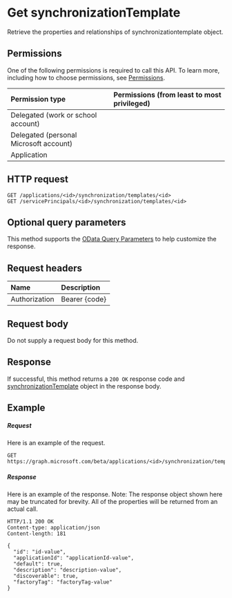 # Get synchronizationTemplate

Retrieve the properties and relationships of synchronizationtemplate object.
## Permissions
One of the following permissions is required to call this API. To learn more, including how to choose permissions, see [Permissions](../../../concepts/permissions_reference.md).

|Permission type      | Permissions (from least to most privileged)              |
|:--------------------|:---------------------------------------------------------|
|Delegated (work or school account) |    |
|Delegated (personal Microsoft account) |    |
|Application |  | 

## HTTP request
<!-- { "blockType": "ignored" } -->
```http
GET /applications/<id>/synchronization/templates/<id>
GET /servicePrincipals/<id>/synchronization/templates/<id>
```
## Optional query parameters
This method supports the [OData Query Parameters](http://graph.microsoft.io/docs/overview/query_parameters) to help customize the response.

## Request headers
| Name      |Description|
|:----------|:----------|
| Authorization  | Bearer {code}|

## Request body
Do not supply a request body for this method.
## Response
If successful, this method returns a `200 OK` response code and [synchronizationTemplate](../resources/synchronizationtemplate.md) object in the response body.
## Example
##### Request
Here is an example of the request.
<!-- {
  "blockType": "request",
  "name": "get_synchronizationtemplate"
}-->
```http
GET https://graph.microsoft.com/beta/applications/<id>/synchronization/templates/<id>
```
##### Response
Here is an example of the response. Note: The response object shown here may be truncated for brevity. All of the properties will be returned from an actual call.
<!-- {
  "blockType": "response",
  "truncated": true,
  "@odata.type": "microsoft.graph.synchronizationTemplate"
} -->
```http
HTTP/1.1 200 OK
Content-type: application/json
Content-length: 181

{
  "id": "id-value",
  "applicationId": "applicationId-value",
  "default": true,
  "description": "description-value",
  "discoverable": true,
  "factoryTag": "factoryTag-value"
}
```

<!-- uuid: 8fcb5dbc-d5aa-4681-8e31-b001d5168d79
2015-10-25 14:57:30 UTC -->
<!-- {
  "type": "#page.annotation",
  "description": "Get synchronizationTemplate",
  "keywords": "",
  "section": "documentation",
  "tocPath": ""
}-->